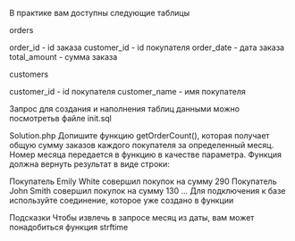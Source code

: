 В практике вам доступны следующие таблицы

orders

order_id - id заказа customer_id - id покупателя order_date - дата заказа total_amount - сумма заказа

customers

customer_id - id покупателя customer_name - имя покупателя

Запрос для создания и наполнения таблиц данными можно посмотретьв файле init.sql

Solution.php
Допишите функцию getOrderCount(), которая получает общую сумму заказов каждого покупателя за определенный месяц. Номер месяца передается в функцию в качестве параметра. Функция должна вернуть результат в виде строки:

Покупатель Emily White совершил покупок на сумму 290
Покупатель John Smith совершил покупок на сумму 130
...
Для подключения к базе используйте соединение, которое уже создано в функции

Подсказки
Чтобы извлечь в запросе месяц из даты, вам может понадобиться функция strftime